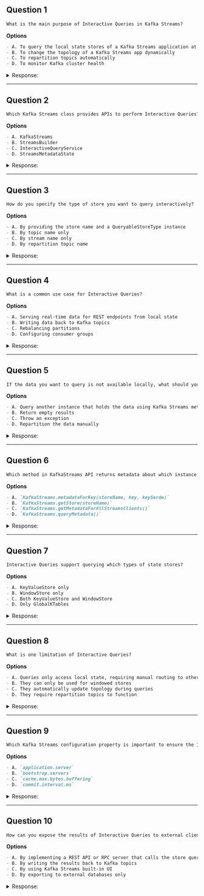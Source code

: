 ## Question 1

```markdown
What is the main purpose of Interactive Queries in Kafka Streams?
```

**Options**

```markdown
- A. To query the local state stores of a Kafka Streams application at runtime
- B. To change the topology of a Kafka Streams app dynamically
- C. To repartition topics automatically
- D. To monitor Kafka cluster health
```

<details><summary>Response:</summary>

**Answer:** A

**Explanation:**

```markdown
Interactive Queries allow applications or clients to query the local state stores directly for up-to-date data.

- A. Correct.
- B. Topology changes require redeployment.
- C. Not related.
- D. Monitoring is separate.
```

</details>

---

## Question 2

```markdown
Which Kafka Streams class provides APIs to perform Interactive Queries?
```

**Options**

```markdown
- A. KafkaStreams
- B. StreamsBuilder
- C. InteractiveQueryService
- D. StreamsMetadataState
```

<details><summary>Response:</summary>

**Answer:** A

**Explanation:**

```markdown
The KafkaStreams class exposes the Interactive Queries API such as `store()` methods to query local state.

- A. Correct.
- B. Used to build topology.
- C. Does not exist as a public API.
- D. Internal metadata.
```

</details>

---

## Question 3

```markdown
How do you specify the type of store you want to query interactively?
```

**Options**

```markdown
- A. By providing the store name and a QueryableStoreType instance
- B. By topic name only
- C. By stream name only
- D. By repartition topic name
```

<details><summary>Response:</summary>

**Answer:** A

**Explanation:**

```markdown
You specify both the store name and a QueryableStoreType, like `QueryableStoreTypes.keyValueStore()`, to get the store instance.

- A. Correct.
- B. Topic name is not used here.
- C. Stream name is unrelated.
- D. Not relevant.
```

</details>

---

## Question 4

```markdown
What is a common use case for Interactive Queries?
```

**Options**

```markdown
- A. Serving real-time data for REST endpoints from local state
- B. Writing data back to Kafka topics
- C. Rebalancing partitions
- D. Configuring consumer groups
```

<details><summary>Response:</summary>

**Answer:** A

**Explanation:**

```markdown
Interactive Queries are often used to serve local state directly for low-latency access in APIs.

- A. Correct.
- B. Writing data is separate.
- C. Partition rebalancing is managed by Kafka.
- D. Consumer groups unrelated.
```

</details>

---

## Question 5

```markdown
If the data you want to query is not available locally, what should your application do?
```

**Options**

```markdown
- A. Query another instance that holds the data using Kafka Streams metadata
- B. Return empty results
- C. Throw an exception
- D. Repartition the data manually
```

<details><summary>Response:</summary>

**Answer:** A

**Explanation:**

```markdown
Kafka Streams provides metadata about which instance holds what partitions, allowing your app to query remote instances.

- A. Correct.
- B. Might lose data.
- C. Not ideal behavior.
- D. Repartitioning unrelated.
```

</details>

---

## Question 6

```markdown
Which method in KafkaStreams API returns metadata about which instance hosts a given key?
```

**Options**

```markdown
- A. `KafkaStreams.metadataForKey(storeName, key, keySerde)`
- B. `KafkaStreams.getStore(storeName)`
- C. `KafkaStreams.getMetadataForAllStreamsClients()`
- D. `KafkaStreams.queryMetadata()`
```

<details><summary>Response:</summary>

**Answer:** A

**Explanation:**

```markdown
`metadataForKey` returns metadata about which instance is responsible for a given key.

- A. Correct.
- B. Gets the store instance.
- C. Returns metadata for all clients.
- D. No such method.
```

</details>

---

## Question 7

```markdown
Interactive Queries support querying which types of state stores?
```

**Options**

```markdown
- A. KeyValueStore only
- B. WindowStore only
- C. Both KeyValueStore and WindowStore
- D. Only GlobalKTables
```

<details><summary>Response:</summary>

**Answer:** C

**Explanation:**

```markdown
Interactive Queries support querying multiple store types like KeyValueStore and WindowStore.

- A. Partially correct.
- B. Partially correct.
- C. Correct.
- D. GlobalKTables are accessible but not exclusive.
```

</details>

---

## Question 8

```markdown
What is one limitation of Interactive Queries?
```

**Options**

```markdown
- A. Queries only access local state, requiring manual routing to other instances
- B. They can only be used for windowed stores
- C. They automatically update topology during queries
- D. They require repartition topics to function
```

<details><summary>Response:</summary>

**Answer:** A

**Explanation:**

```markdown
Interactive Queries only query local stores, so the application must handle locating remote stores.

- A. Correct.
- B. Incorrect.
- C. Topology is static.
- D. Not required.
```

</details>

---

## Question 9

```markdown
Which Kafka Streams configuration property is important to ensure the Interactive Queries metadata is accurate?
```

**Options**

```markdown
- A. `application.server`
- B. `bootstrap.servers`
- C. `cache.max.bytes.buffering`
- D. `commit.interval.ms`
```

<details><summary>Response:</summary>

**Answer:** A

**Explanation:**

```markdown
`application.server` config specifies the host:port for each instance, enabling discovery of instances and their metadata.

- A. Correct.
- B. Kafka broker connection.
- C. Caching config.
- D. Commit interval config.
```

</details>

---

## Question 10

```markdown
How can you expose the results of Interactive Queries to external clients?
```

**Options**

```markdown
- A. By implementing a REST API or RPC server that calls the store query methods
- B. By writing the results back to Kafka topics
- C. By using Kafka Streams built-in UI
- D. By exporting to external databases only
```

<details><summary>Response:</summary>

**Answer:** A

**Explanation:**

```markdown
The typical pattern is to build a REST or RPC API on top of Kafka Streams to serve queries externally.

- A. Correct.
- B. Possible but indirect.
- C. No built-in UI.
- D. External DBs optional, but not the only way.
```

</details>
